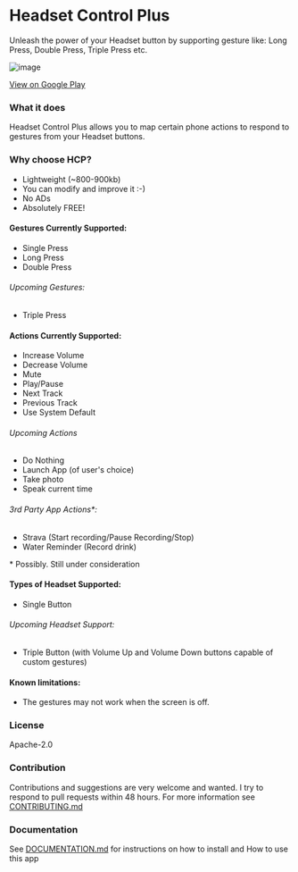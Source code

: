 Headset Control Plus
====
Unleash the power of your Headset button by supporting gesture like: Long Press, Double Press, Triple Press etc.

![image](https://raw.githubusercontent.com/nadchif/headset-control-plus/master/extra/Screenshot1_small.jpg)

[View on Google Play](#)

### What it does
Headset Control Plus allows you to map certain phone actions to respond to gestures from your Headset buttons.

### Why choose HCP?

* Lightweight (~800-900kb)
* You can modify and improve it :-)
* No ADs
* Absolutely FREE!

#### Gestures Currently Supported:
* Single Press
* Long Press
* Double Press

###### Upcoming Gestures:
* Triple Press

#### Actions Currently Supported:
* Increase Volume
* Decrease Volume
* Mute 
* Play/Pause
* Next Track
* Previous Track
* Use System Default

###### Upcoming Actions
* Do Nothing
* Launch App (of user's choice)
* Take photo
* Speak current time

###### 3rd Party App Actions*:
* Strava (Start recording/Pause Recording/Stop)
* Water Reminder (Record drink)

\* Possibly. Still under consideration

#### Types of Headset Supported:
* Single Button

###### Upcoming Headset Support:
* Triple Button (with Volume Up and Volume Down buttons capable of custom gestures)

#### Known limitations:
* The gestures may not work when the screen is off.

### License
Apache-2.0

### Contribution
Contributions and suggestions are very welcome and wanted. I try to respond to pull requests within 48 hours. For more information see [CONTRIBUTING.md](#)

### Documentation
See [DOCUMENTATION.md](#) for instructions on how to install and How to use this app

